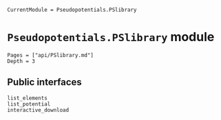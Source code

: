 ```@meta
CurrentModule = Pseudopotentials.PSlibrary
```

# `Pseudopotentials.PSlibrary` module

```@contents
Pages = ["api/PSlibrary.md"]
Depth = 3
```

## Public interfaces

```@docs
list_elements
list_potential
interactive_download
```
